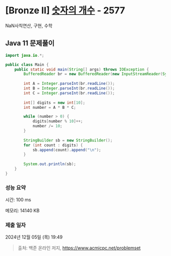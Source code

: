 # [Bronze II] [숫자의 개수](https://www.acmicpc.net/problem/2577) - 2577 

NaN사칙연산, 구현, 수학

## Java 11 문제풀이

```Java 11
import java.io.*;

public class Main {
    public static void main(String[] args) throws IOException {
        BufferedReader br = new BufferedReader(new InputStreamReader(System.in));
        
        int A = Integer.parseInt(br.readLine());
        int B = Integer.parseInt(br.readLine());
        int C = Integer.parseInt(br.readLine());
        
        int[] digits = new int[10];
        int number = A * B * C;

        while (number > 0) {
            digits[number % 10]++;
            number /= 10;
        }
        
        StringBuilder sb = new StringBuilder();
        for (int count : digits) {
            sb.append(count).append("\n");
        }
        
        System.out.println(sb);
    }
}
```

### 성능 요약

시간: 100 ms

메모리: 14140 KB

### 제출 일자

2024년 12월 05일 (목) 19:49

> 출처: 백준 온라인 저지, https://www.acmicpc.net/problemset 


